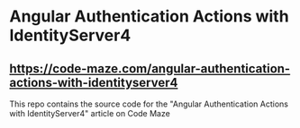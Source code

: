 # Angular Authentication Actions with IdentityServer4
## https://code-maze.com/angular-authentication-actions-with-identityserver4
This repo contains the source code for the "Angular Authentication Actions with IdentityServer4" article on Code Maze
